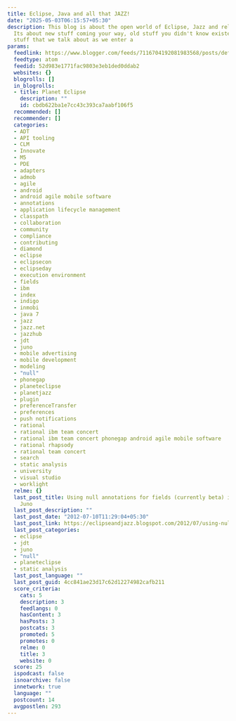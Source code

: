 ```yaml
---
title: Eclipse, Java and all that JAZZ!
date: "2025-05-03T06:15:57+05:30"
description: This blog is about the open world of Eclipse, Jazz and related technologies.
  Its about new stuff coming your way, old stuff you didn't know existed or simply
  stuff that we talk about as we enter a
params:
  feedlink: https://www.blogger.com/feeds/7116704192081983568/posts/default/-/planeteclipse
  feedtype: atom
  feedid: 52d983e1771fac9803e3eb1ded0ddab2
  websites: {}
  blogrolls: []
  in_blogrolls:
  - title: Planet Eclipse
    description: ""
    id: cbdb622ba1e7cc43c393ca7aabf106f5
  recommended: []
  recommender: []
  categories:
  - ADT
  - API tooling
  - CLM
  - Innovate
  - M5
  - PDE
  - adapters
  - admob
  - agile
  - android
  - android agile mobile software
  - annotations
  - application lifecycle management
  - classpath
  - collaboration
  - community
  - compliance
  - contributing
  - diamond
  - eclipse
  - eclipsecon
  - eclipseday
  - execution environment
  - fields
  - ibm
  - index
  - indigo
  - inmobi
  - java 7
  - jazz
  - jazz.net
  - jazzhub
  - jdt
  - juno
  - mobile advertising
  - mobile development
  - modeling
  - "null"
  - phonegap
  - planeteclipse
  - planetjazz
  - plugin
  - preferenceTransfer
  - preferences
  - push notifications
  - rational
  - rational ibm team concert
  - rational ibm team concert phonegap android agile mobile software
  - rational rhapsody
  - rational team concert
  - search
  - static analysis
  - university
  - visual studio
  - worklight
  relme: {}
  last_post_title: Using null annotations for fields (currently beta) in Eclipse JDT
    Juno
  last_post_description: ""
  last_post_date: "2012-07-10T11:29:04+05:30"
  last_post_link: https://eclipseandjazz.blogspot.com/2012/07/using-null-annotations-for-fields.html
  last_post_categories:
  - eclipse
  - jdt
  - juno
  - "null"
  - planeteclipse
  - static analysis
  last_post_language: ""
  last_post_guid: 4cc841ae23d17c62d12274982cafb211
  score_criteria:
    cats: 5
    description: 3
    feedlangs: 0
    hasContent: 3
    hasPosts: 3
    postcats: 3
    promoted: 5
    promotes: 0
    relme: 0
    title: 3
    website: 0
  score: 25
  ispodcast: false
  isnoarchive: false
  innetwork: true
  language: ""
  postcount: 14
  avgpostlen: 293
---
```

